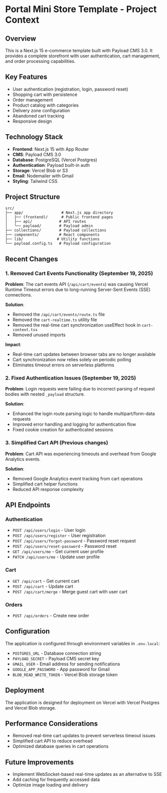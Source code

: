 # Portal Mini Store Template - Project Context

## Overview
This is a Next.js 15 e-commerce template built with Payload CMS 3.0. It provides a complete storefront with user authentication, cart management, and order processing capabilities.

## Key Features
- User authentication (registration, login, password reset)
- Shopping cart with persistence
- Order management
- Product catalog with categories
- Delivery zone configuration
- Abandoned cart tracking
- Responsive design

## Technology Stack
- **Frontend**: Next.js 15 with App Router
- **CMS**: Payload CMS 3.0
- **Database**: PostgreSQL (Vercel Postgres)
- **Authentication**: Payload built-in auth
- **Storage**: Vercel Blob or S3
- **Email**: Nodemailer with Gmail
- **Styling**: Tailwind CSS

## Project Structure
```
src/
├── app/                 # Next.js app directory
│   ├── (frontend)/      # Public frontend pages
│   ├── api/            # API routes
│   └── payload/        # Payload admin
├── collections/        # Payload collections
├── components/         # React components
├── lib/               # Utility functions
└── payload.config.ts   # Payload configuration
```

## Recent Changes

### 1. Removed Cart Events Functionality (September 19, 2025)
**Problem**: The cart events API (`/api/cart/events`) was causing Vercel Runtime Timeout errors due to long-running Server-Sent Events (SSE) connections.

**Solution**: 
- Removed the `/api/cart/events/route.ts` file
- Removed the `cart-realtime.ts` utility file
- Removed the real-time cart synchronization useEffect hook in `cart-context.tsx`
- Removed unused imports

**Impact**: 
- Real-time cart updates between browser tabs are no longer available
- Cart synchronization now relies solely on periodic polling
- Eliminates timeout errors on serverless platforms

### 2. Fixed Authentication Issues (September 19, 2025)
**Problem**: Login requests were failing due to incorrect parsing of request bodies with nested `_payload` structure.

**Solution**:
- Enhanced the login route parsing logic to handle multipart/form-data requests
- Improved error handling and logging for authentication flow
- Fixed cookie creation for authenticated sessions

### 3. Simplified Cart API (Previous changes)
**Problem**: Cart API was experiencing timeouts and overhead from Google Analytics events.

**Solution**:
- Removed Google Analytics event tracking from cart operations
- Simplified cart helper functions
- Reduced API response complexity

## API Endpoints

### Authentication
- `POST /api/users/login` - User login
- `POST /api/users/register` - User registration
- `POST /api/users/forgot-password` - Password reset request
- `POST /api/users/reset-password` - Password reset
- `GET /api/users/me` - Get current user profile
- `PATCH /api/users/me` - Update user profile

### Cart
- `GET /api/cart` - Get current cart
- `POST /api/cart` - Update cart
- `POST /api/cart/merge` - Merge guest cart with user cart

### Orders
- `POST /api/orders` - Create new order

## Configuration
The application is configured through environment variables in `.env.local`:

- `POSTGRES_URL` - Database connection string
- `PAYLOAD_SECRET` - Payload CMS secret key
- `GMAIL_USER` - Email address for sending notifications
- `GOOGLE_APP_PASSWORD` - App password for Gmail
- `BLOB_READ_WRITE_TOKEN` - Vercel Blob storage token

## Deployment
The application is designed for deployment on Vercel with Vercel Postgres and Vercel Blob storage.

## Performance Considerations
- Removed real-time cart updates to prevent serverless timeout issues
- Simplified cart API to reduce overhead
- Optimized database queries in cart operations

## Future Improvements
- Implement WebSocket-based real-time updates as an alternative to SSE
- Add caching for frequently accessed data
- Optimize image loading and delivery